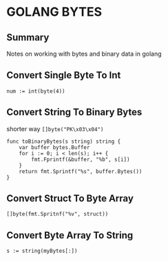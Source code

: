 # GOLANG BYTES

## Summary

Notes on working with bytes and binary data in golang

## Convert Single Byte To Int

`num := int(byte(4))`

## Convert String To Binary Bytes

shorter way `[]byte("PK\x03\x04")`

```golang
func toBinaryBytes(s string) string {
	var buffer bytes.Buffer
	for i := 0; i < len(s); i++ {
		fmt.Fprintf(&buffer, "%b", s[i])
	}
	return fmt.Sprintf("%s", buffer.Bytes())
}
```

## Convert Struct To Byte Array

```golang
[]byte(fmt.Spritnf("%v", struct))
```

## Convert Byte Array To String

```golang
s := string(myBytes[:])
```
